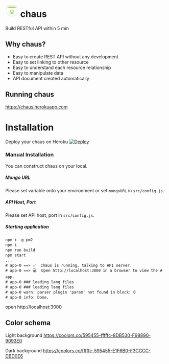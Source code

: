 # <img src="https://raw.githubusercontent.com/sideroad/chaus/master/static/images/logo.png" width="40px"> chaus
Build RESTful API within 5 min

## Why chaus?
- Easy to create REST API without any development
- Easy to set linking to other resource
- Easy to understand each resource relationship
- Easy to manipulate data
- API document created automatically

## Running chaus
https://chaus.herokuapp.com


# Installation
Deploy your chaus on Heroku  [![Deploy](https://www.herokucdn.com/deploy/button.svg)](https://heroku.com/deploy?template=https://github.com/sideroad/chaus)

### Manual Installation
You can construct chaus on your local.

##### Mongo URL
Please set variable onto your environment or set `mongoURL` in `src/config.js`.

##### API Host, Port
Please set API host, port in `src/config.js`.

##### Starting application

```
npm i -g pm2
npm i
npm run build
npm start
...
# app-0 ==> ✅  chaus is running, talking to API server.
# app-0 ==> 💻  Open http://localhost:3000 in a browser to view the # app.
# app-0 ### loading lang files
# app-0 ### loading lang files
# app-0 warn: parser plugin 'param' not found in block: 0
# app-0 info: Done.
```
open http://localhost:3000

## Color schema

Light background
https://coolors.co/595455-fffffc-8DB530-F98890-9093E0

Dark background
https://coolors.co/fffffc-595455-E1F6B0-F3CCCC-DBD0E6
